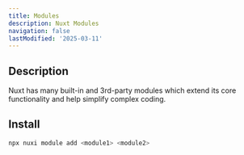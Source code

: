 ```yaml
---
title: Modules
description: Nuxt Modules
navigation: false 
lastModified: '2025-03-11'
---
```


## Description

Nuxt has many built-in and 3rd-party modules which extend its core functionality and help simplify complex coding.

## Install

```bash
npx nuxi module add <module1> <module2>
```
